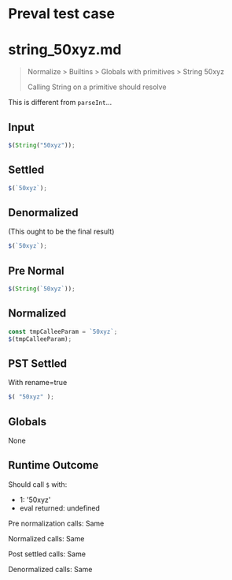 # Preval test case

# string_50xyz.md

> Normalize > Builtins > Globals with primitives > String 50xyz
>
> Calling String on a primitive should resolve

This is different from `parseInt`...

## Input

`````js filename=intro
$(String("50xyz"));
`````

## Settled


`````js filename=intro
$(`50xyz`);
`````

## Denormalized
(This ought to be the final result)

`````js filename=intro
$(`50xyz`);
`````

## Pre Normal


`````js filename=intro
$(String(`50xyz`));
`````

## Normalized


`````js filename=intro
const tmpCalleeParam = `50xyz`;
$(tmpCalleeParam);
`````

## PST Settled
With rename=true

`````js filename=intro
$( "50xyz" );
`````

## Globals

None

## Runtime Outcome

Should call `$` with:
 - 1: '50xyz'
 - eval returned: undefined

Pre normalization calls: Same

Normalized calls: Same

Post settled calls: Same

Denormalized calls: Same
